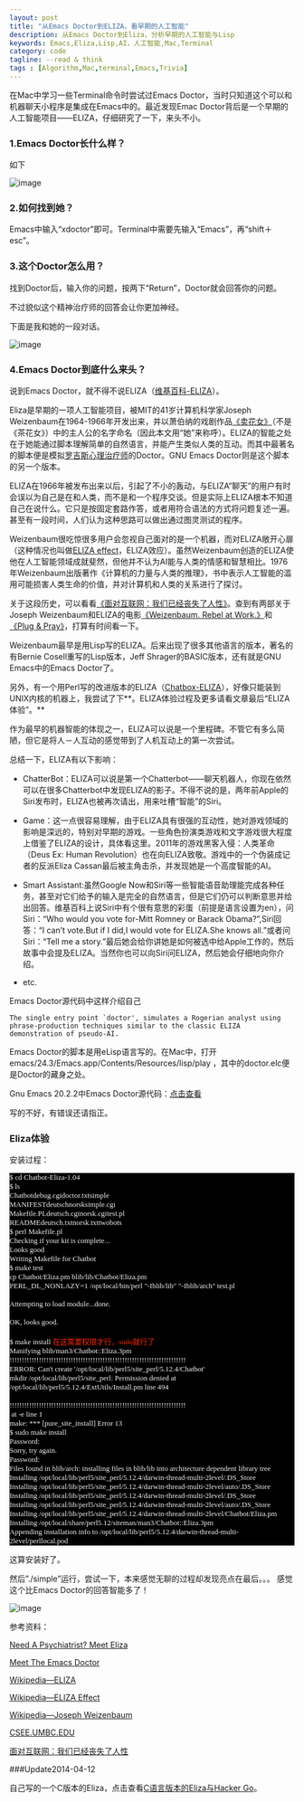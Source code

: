 ```yaml
---
layout: post
title: "从Emacs Doctor到ELIZA，看早期的人工智能"
description: 从Emacs Doctor到Eliza，分析早期的人工智能与Lisp
keywords: Emacs,Eliza,Lisp,AI，人工智能,Mac,Terminal
category: code
tagline: --read & think
tags : [Algorithm,Mac,terminal,Emacs,Trivia]
---
```


在Mac中学习一些Terminal命令时尝试过Emacs Doctor，当时只知道这个可以和机器聊天小程序是集成在Emacs中的。最近发现Emac Doctor背后是一个早期的人工智能项目——ELIZA，仔细研究了一下，来头不小。

### 1.Emacs Doctor长什么样？

如下

![image](http://pic.yupoo.com/jok3r/DlYAuMoy/medish.jpg?resize=600%2C459)

### 2.如何找到她？

Emacs中输入“xdoctor”即可。Terminal中需要先输入“Emacs”，再“shift＋esc”。

### 3.这个Doctor怎么用？

找到Doctor后，输入你的问题，按两下“Return”，Doctor就会回答你的问题。

不过貌似这个精神治疗师的回答会让你更加神经。

下面是我和她的一段对话。

![image](http://pic.yupoo.com/jok3r/DlYAuZHv/medish.jpg?resize=600%2C459)

### 4.Emacs Doctor到底什么来头？

说到Emacs Doctor，就不得不说ELIZA（[维基百科-ELIZA](http://en.wikipedia.org/wiki/ELIZA)）。

Eliza是早期的一项人工智能项目，被MIT的41岁计算机科学家Joseph Weizenbaum在1964-1966年开发出来，并以萧伯纳的戏剧作品[《卖花女》](http://zh.wikipedia.org/wiki/%E8%B3%A3%E8%8A%B1%E5%A5%B3_(%E6%88%B2%E5%8A%87))（不是《茶花女》）中的主人公的名字命名（因此本文用“她”来称呼）。ELIZA的智能之处在于她能通过脚本理解简单的自然语言，并能产生类似人类的互动。而其中最著名的脚本便是模拟[罗吉斯心理治疗师](http://en.wikipedia.org/wiki/Rogerian_psychotherapy)的Doctor。GNU Emacs Doctor则是这个脚本的另一个版本。

ELIZA在1966年被发布出来以后，引起了不小的轰动，与ELIZA“聊天”的用户有时会误以为自己是在和人类，而不是和一个程序交谈。但是实际上ELIZA根本不知道自己在说什么。它只是按固定套路作答，或者用符合语法的方式将问题复述一遍。甚至有一段时间，人们认为这种思路可以做出通过图灵测试的程序。

Weizenbaum很吃惊很多用户会忽视自己面对的是一个机器，而对ELIZA敞开心扉（这种情况也叫做[ELIZA effect](http://en.wikipedia.org/wiki/ELIZA_effect)，ELIZA效应）。虽然Weizenbaum创造的ELIZA使他在人工智能领域成就斐然，但他并不认为AI能与人类的情感和智慧相比。1976年Weizenbaum出版著作《计算机的力量与人类的推理》，书中表示人工智能的滥用可能损害人类生命的价值，并对计算机和人类的关系进行了探讨。

关于这段历史，可以看看[《面对互联网：我们已经丧失了人性》](http://lz.book.sohu.com/chapter-19176-114681445.html)。查到有两部关于Joseph Weizenbaum和ELIZA的电影[《Weizenbaum. Rebel at Work.》](http://movie.mtime.com/111521/)和[《Plug & Pray》](http://movie.mtime.com/138645/)，打算有时间看一下。

Weizenbaum最早是用Lisp写的ELIZA。后来出现了很多其他语言的版本，著名的有Bernie Cosell重写的Lisp版本，Jeff Shrager的BASIC版本，还有就是GNU Emacs中的Emacs Doctor了。

另外，有一个用Perl写的改进版本的ELIZA（[Chatbox-ELIZA](http://search.cpan.org/dist/Chatbot-Eliza/)），好像只能装到UNIX内核的机器上，我尝试了下**。ELIZA体验过程及更多请看文章最后“ELIZA体验”。**

作为最早的机器智能的体现之一，ELIZA可以说是一个里程碑。不管它有多么简陋，但它是将人－人互动的感觉带到了人机互动上的第一次尝试。

总结一下，ELIZA有以下影响：

* ChatterBot：ELIZA可以说是第一个Chatterbot——聊天机器人，你现在依然可以在很多Chatterbot中发现ELIZA的影子。不得不说的是，两年前Apple的Siri发布时，ELIZA也被再次请出，用来吐槽“智能”的Siri。

* Game：这一点很容易理解，由于ELIZA具有很强的互动性，她对游戏领域的影响是深远的，特别对早期的游戏。一些角色扮演类游戏和文字游戏很大程度上借鉴了ELIZA的设计，具体看这里。2011年的游戏黑客入侵：人类革命（Deus Ex: Human Revolution）也在向ELIZA致敬。游戏中的一个伪装成记者的反派Eliza Cassan最后被主角击杀，并发现她是一个高度智能的AI。

* Smart Assistant:虽然Google Now和Siri等一些智能语音助理能完成各种任务，甚至对它们给予的输入是完全的自然语言，但是它们仍可以判断意思并给出回答。维基百科上说Siri中有个很有意思的彩蛋（前提是语言设置为en），问Siri：“Who would you vote for-Mitt Romney or Barack Obama?”,Siri回答：“I can’t vote.But if I did,I would vote for ELIZA.She knows all.”或者问Siri：“Tell me a story.”最后她会给你讲她是如何被选中给Apple工作的，然后故事中会提及ELIZA。当然你也可以向Siri问ELIZA，然后她会仔细地向你介绍。

* etc.

 Emacs Doctor源代码中这样介绍自己

	The single entry point `doctor', simulates a Rogerian analyst using phrase-production techniques similar to the classic ELIZA demonstration of pseudo-AI.
	
	
Emacs Doctor的脚本是用eLisp语言写的。在Mac中，打开emacs/24.3/Emacs.app/Contents/Resources/lisp/play ，其中的doctor.elc便是Doctor的藏身之处。

Gnu Emacs 20.2.2中Emacs Doctor源代码：[点击查看](http://www.csee.umbc.edu/courses/471/papers/emacs-doctor.shtml)

写的不好，有错误还请指正。

### Eliza体验

安装过程：

<p style="margin: 0px; font-size: 13px; font-family: Menlo; color: #f5f5f5; background-color: #000000;">$ cd Chatbot-Eliza-1.04</p>
<p style="margin: 0px; font-size: 13px; font-family: Menlo; color: #f5f5f5; background-color: #000000;">$ ls</p>
<p style="margin: 0px; font-size: 13px; font-family: Menlo; color: #f5f5f5; background-color: #000000;">Chatbotdebug.cgidoctor.txtsimple</p>
<p style="margin: 0px; font-size: 13px; font-family: Menlo; color: #f5f5f5; background-color: #000000;">MANIFESTdeutschnorsksimple.cgi</p>
<p style="margin: 0px; font-size: 13px; font-family: Menlo; color: #f5f5f5; background-color: #000000;">Makefile.PLdeutsch.cginorsk.cgitest.pl</p>
<p style="margin: 0px; font-size: 13px; font-family: Menlo; color: #f5f5f5; background-color: #000000;">READMEdeutsch.txtnorsk.txttwobots</p>
<p style="margin: 0px; font-size: 13px; font-family: Menlo; color: #f5f5f5; background-color: #000000;">$ perl Makefile.pl</p>
<p style="margin: 0px; font-size: 13px; font-family: Menlo; color: #f5f5f5; background-color: #000000;">Checking if your kit is complete...</p>
<p style="margin: 0px; font-size: 13px; font-family: Menlo; color: #f5f5f5; background-color: #000000;">Looks good</p>
<p style="margin: 0px; font-size: 13px; font-family: Menlo; color: #f5f5f5; background-color: #000000;">Writing Makefile for Chatbot</p>
<p style="margin: 0px; font-size: 13px; font-family: Menlo; color: #f5f5f5; background-color: #000000;">$ make test</p>
<p style="margin: 0px; font-size: 13px; font-family: Menlo; color: #f5f5f5; background-color: #000000;">cp Chatbot/Eliza.pm blib/lib/Chatbot/Eliza.pm</p>
<p style="margin: 0px; font-size: 13px; font-family: Menlo; color: #f5f5f5; background-color: #000000;">PERL_DL_NONLAZY=1 /opt/local/bin/perl "-Iblib/lib" "-Iblib/arch" test.pl</p>
<p style="margin: 0px; font-size: 13px; font-family: Menlo; color: #f5f5f5; background-color: #000000; min-height: 15px;"> </p>
<p style="margin: 0px; font-size: 13px; font-family: Menlo; color: #f5f5f5; background-color: #000000;">Attempting to load module...done.  </p>
<p style="margin: 0px; font-size: 13px; font-family: Menlo; color: #f5f5f5; background-color: #000000; min-height: 15px;"> </p>
<p style="margin: 0px; font-size: 13px; font-family: Menlo; color: #f5f5f5; background-color: #000000;">OK, looks good.</p>
<p style="margin: 0px; font-size: 13px; font-family: Menlo; color: #f5f5f5; background-color: #000000; min-height: 15px;"> </p>
<p style="margin: 0px; font-size: 13px; font-family: Menlo; color: #f5f5f5; background-color: #000000;"><span style="color: #f5f5f5;">$ make install </span><span style="font-family: Menlo; font-size: 13px;"><span style="color: #ff2800;">在这需要权限才行，sudo就行了</span></span></p>
<p style="margin: 0px; font-size: 13px; font-family: Menlo; color: #f5f5f5; background-color: #000000;">Manifying blib/man3/Chatbot::Eliza.3pm</p>
<p style="margin: 0px; font-size: 13px; font-family: Menlo; color: #f5f5f5; background-color: #000000;">!!!!!!!!!!!!!!!!!!!!!!!!!!!!!!!!!!!!!!!!!!!!!!!!!!!!!!!!!!!!!!!!!!!!!!!!</p>
<p style="margin: 0px; font-size: 13px; font-family: Menlo; color: #f5f5f5; background-color: #000000;">ERROR: Can't create '/opt/local/lib/perl5/site_perl/5.12.4/Chatbot'</p>
<p style="margin: 0px; font-size: 13px; font-family: Menlo; color: #f5f5f5; background-color: #000000;">mkdir /opt/local/lib/perl5/site_perl: Permission denied at /opt/local/lib/perl5/5.12.4/ExtUtils/Install.pm line 494</p>
<p style="margin: 0px; font-size: 13px; font-family: Menlo; color: #f5f5f5; background-color: #000000; min-height: 15px;"> </p>
<p style="margin: 0px; font-size: 13px; font-family: Menlo; color: #f5f5f5; background-color: #000000;">!!!!!!!!!!!!!!!!!!!!!!!!!!!!!!!!!!!!!!!!!!!!!!!!!!!!!!!!!!!!!!!!!!!!!!!!</p>
<p style="margin: 0px; font-size: 13px; font-family: Menlo; color: #f5f5f5; background-color: #000000;"> at -e line 1</p>
<p style="margin: 0px; font-size: 13px; font-family: Menlo; color: #f5f5f5; background-color: #000000;">make: *** [pure_site_install] Error 13</p>
<p style="margin: 0px; font-size: 13px; font-family: Menlo; color: #f5f5f5; background-color: #000000;">$ sudo make install</p>
<p style="margin: 0px; font-size: 13px; font-family: Menlo; color: #f5f5f5; background-color: #000000;">Password:</p>
<p style="margin: 0px; font-size: 13px; font-family: Menlo; color: #f5f5f5; background-color: #000000;">Sorry, try again.</p>
<p style="margin: 0px; font-size: 13px; font-family: Menlo; color: #f5f5f5; background-color: #000000;">Password:</p>
<p style="margin: 0px; font-size: 13px; font-family: Menlo; color: #f5f5f5; background-color: #000000;">Files found in blib/arch: installing files in blib/lib into architecture dependent library tree</p>
<p style="margin: 0px; font-size: 13px; font-family: Menlo; color: #f5f5f5; background-color: #000000;">Installing /opt/local/lib/perl5/site_perl/5.12.4/darwin-thread-multi-2level/.DS_Store</p>
<p style="margin: 0px; font-size: 13px; font-family: Menlo; color: #f5f5f5; background-color: #000000;">Installing /opt/local/lib/perl5/site_perl/5.12.4/darwin-thread-multi-2level/auto/.DS_Store</p>
<p style="margin: 0px; font-size: 13px; font-family: Menlo; color: #f5f5f5; background-color: #000000;">Installing /opt/local/lib/perl5/site_perl/5.12.4/darwin-thread-multi-2level/.DS_Store</p>
<p style="margin: 0px; font-size: 13px; font-family: Menlo; color: #f5f5f5; background-color: #000000;">Installing /opt/local/lib/perl5/site_perl/5.12.4/darwin-thread-multi-2level/auto/.DS_Store</p>
<p style="margin: 0px; font-size: 13px; font-family: Menlo; color: #f5f5f5; background-color: #000000;">Installing /opt/local/lib/perl5/site_perl/5.12.4/darwin-thread-multi-2level/Chatbot/Eliza.pm</p>
<p style="margin: 0px; font-size: 13px; font-family: Menlo; color: #f5f5f5; background-color: #000000;">Installing /opt/local/share/perl5.12/siteman/man3/Chatbot::Eliza.3pm</p>
<p style="margin: 0px; font-size: 13px; font-family: Menlo; color: #f5f5f5; background-color: #000000;">Appending installation info to /opt/local/lib/perl5/5.12.4/darwin-thread-multi-2level/perllocal.pod</p>

这算安装好了。

然后”./simple”运行，尝试一下，本来感觉无聊的过程却发现亮点在最后。。。 感觉这个比Emacs Doctor的回答智能多了！

![image](http://pic.yupoo.com/jok3r/DlYAul52/medish.jpg?resize=600%2C450)

参考资料：

[Need A Psychiatrist? Meet Eliza](http://marcelgagne.com/content/need-psychiatrist-meet-eliza)

[Meet The Emacs Doctor](http://marcelgagne.com/content/meet-emacs-doctor)

[Wikipedia—ELIZA](http://en.wikipedia.org/wiki/ELIZA)

[Wikipedia—ELIZA Effect](http://en.wikipedia.org/wiki/ELIZA_effect)

[Wikipedia—Joseph Weizenbaum](http://en.wikipedia.org/wiki/Joseph_Weizenbaum)

[CSEE.UMBC.EDU](http://www.csee.umbc.edu/courses/471/papers/)

[面对互联网：我们已经丧失了人性](http://lz.book.sohu.com/chapter-19176-114681445.html)

###Update2014-04-12

自己写的一个C版本的Eliza，点击查看[C语言版本的Eliza与Hacker Go](http://jackiekuo.com/code/2014/04/12/recreate-eliza-and-hacker-go-with-c/)。
